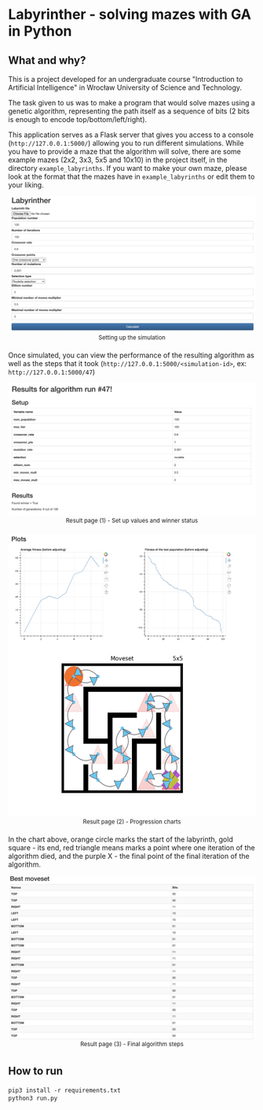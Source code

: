 # Labyrinther - solving mazes with GA in Python

## What and why?

This is a project developed for an undergraduate course "Introduction to Artificial Intelligence" in Wrocław University of Science and Technology. 

The task given to us was to make a program that would solve mazes using a genetic algorithm, representing the path itself as a sequence of bits (2 bits is enough to encode top/bottom/left/right). 

This application serves as a Flask server that gives you access to a console (`http://127.0.0.1:5000/`) allowing you to run different simulations. While you have to provide a maze that the algorithm will solve, there are some example mazes (2x2, 3x3, 5x5 and 10x10) in the project itself, in the directory `example_labyrinths`.
If you want to make your own maze, please look at the format that the mazes have in `example_labyrinths` or edit them to your liking.

<p align="center">
<img src="pictures/screenshot_setup.png" alt="Online Influence Maximization in Temporal Networks algorithm" /><br/>
<sup>Setting up the simulation</sup>
</p>

Once simulated, you can view the performance of the resulting algorithm as well as the steps that it took (`http://127.0.0.1:5000/<simulation-id>`, ex: `http://127.0.0.1:5000/47`)

<p align="center">
<img src="pictures/screenshot_ res1.png" alt="Online Influence Maximization in Temporal Networks algorithm" /><br/>
<sup>Result page (1) - Set up values and winner status</sup>
</p>


<p align="center">
<img src="pictures/screenshot_ res2.png" alt="Online Influence Maximization in Temporal Networks algorithm" /><br/>
<sup>Result page (2) - Progression charts</sup>
</p>

In the chart above, orange circle marks the start of the labyrinth, gold square - its end, red triangle means marks a point where one iteration of the algorithm died, and the purple X - the final point of the final iteration of the algorithm.

<p align="center">
<img src="pictures/screenshot_ res3.png" alt="Online Influence Maximization in Temporal Networks algorithm" /><br/>
<sup>Result page (3) - Final algorithm steps</sup>
</p>

## How to run

```
pip3 install -r requirements.txt
python3 run.py
```
